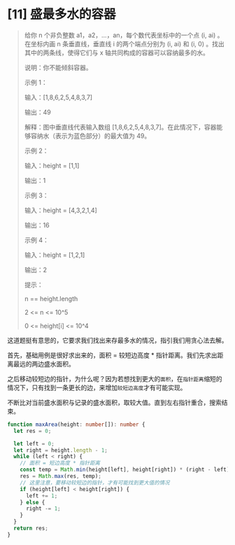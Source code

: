 # [11] 盛最多水的容器

> 给你 n 个非负整数 a1，a2，...，an，每个数代表坐标中的一个点 (i, ai) 。在坐标内画 n 条垂直线，垂直线 i 的两个端点分别为 (i, ai) 和 (i, 0) 。找出其中的两条线，使得它们与 x 轴共同构成的容器可以容纳最多的水。
>
> 说明：你不能倾斜容器。
>
> 示例 1：
>
> 输入：[1,8,6,2,5,4,8,3,7]
>
> 输出：49
>
> 解释：图中垂直线代表输入数组 [1,8,6,2,5,4,8,3,7]。在此情况下，容器能够容纳水（表示为蓝色部分）的最大值为 49。
>
> 示例 2：
>
> 输入：height = [1,1]
>
> 输出：1
>
> 示例 3：
>
> 输入：height = [4,3,2,1,4]
>
> 输出：16
>
> 示例 4：
>
> 输入：height = [1,2,1]
>
> 输出：2
>
> 提示：
>
> n == height.length
>
> 2 <= n <= 10^5
>
> 0 <= height[i] <= 10^4

这道题挺有意思的，它要求我们找出来存最多水的情况，指引我们用贪心法去解。

首先，基础用例是很好求出来的，面积 = 较短边高度 * 指针距离。我们先求出距离最远的两边盛水面积。

之后移动较短边的指针，为什么呢？因为若想找到更大的`面积`，在`指针距离`缩短的情况下，只有找到一条更长的边，来增加`较短边高度`才有可能实现。

不断比对当前盛水面积与记录的盛水面积，取较大值。直到左右指针重合，搜索结束。

```ts
function maxArea(height: number[]): number {
  let res = 0;

  let left = 0;
  let right = height.length - 1;
  while (left < right) {
    // 面积 = 短边高度 * 指针距离
    const temp = Math.min(height[left], height[right]) * (right - left);
    res = Math.max(res, temp);
    // 这里注意，要移动较短边的指针，才有可能找到更大值的情况
    if (height[left] < height[right]) {
      left += 1;
    } else {
      right -= 1;
    }
  }
  return res;
}
```
